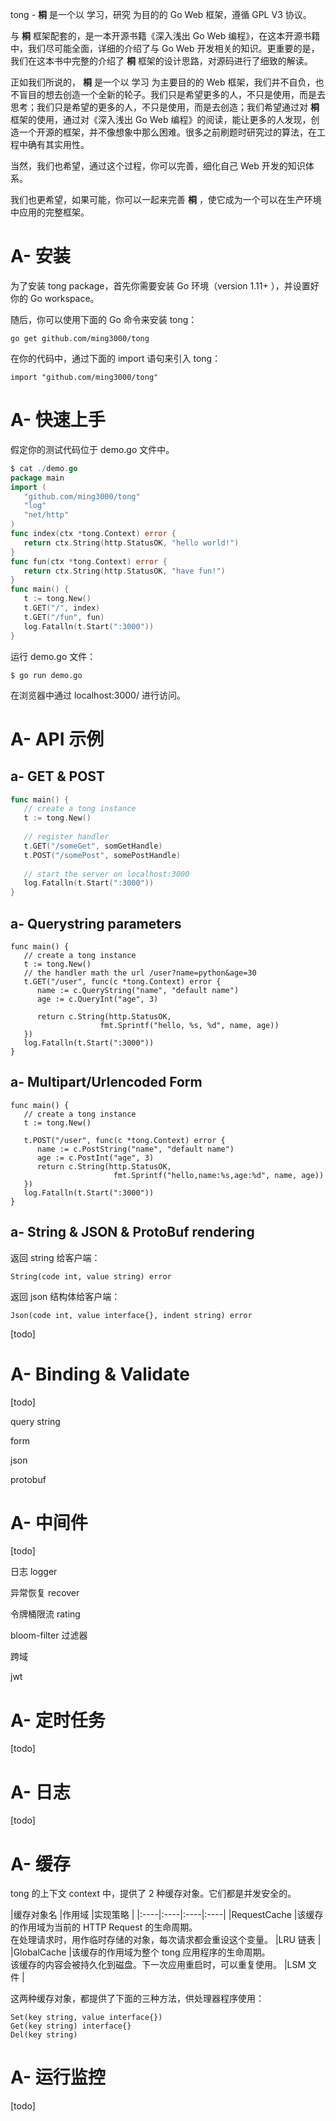 tong - **桐** 是一个以 学习，研究 为目的的 Go Web 框架，遵循 GPL V3 协议。 

与 **桐** 框架配套的，是一本开源书籍《深入浅出 Go Web 编程》，在这本开源书籍中，我们尽可能全面，详细的介绍了与 Go Web 开发相关的知识。更重要的是，我们在这本书中完整的介绍了 **桐** 框架的设计思路，对源码进行了细致的解读。 

正如我们所说的， **桐** 是一个以 学习 为主要目的的 Web 框架，我们并不自负，也不盲目的想去创造一个全新的轮子。我们只是希望更多的人，不只是使用，而是去思考；我们只是希望的更多的人，不只是使用，而是去创造；我们希望通过对 **桐** 框架的使用，通过对《深入浅出 Go Web 编程》的阅读，能让更多的人发现，创造一个开源的框架，并不像想象中那么困难。很多之前刷题时研究过的算法，在工程中确有其实用性。 

当然，我们也希望，通过这个过程，你可以完善，细化自己 Web 开发的知识体系。 

我们也更希望，如果可能，你可以一起来完善 **桐** ，使它成为一个可以在生产环境中应用的完整框架。 

# A- 安装 

为了安装 tong package，首先你需要安装 Go 环境（version 1.11+ ），并设置好你的 Go workspace。 

随后，你可以使用下面的 Go 命令来安装 tong： 

```plain
go get github.com/ming3000/tong 
```
在你的代码中，通过下面的 import 语句来引入 tong： 
```plain
import "github.com/ming3000/tong" 
```
# A- 快速上手 

假定你的测试代码位于 demo.go 文件中。 

```go
$ cat ./demo.go 
package main 
import ( 
   "github.com/ming3000/tong" 
   "log" 
   "net/http" 
) 
func index(ctx *tong.Context) error { 
   return ctx.String(http.StatusOK, "hello world!") 
} 
func fun(ctx *tong.Context) error { 
   return ctx.String(http.StatusOK, "have fun!") 
} 
func main() { 
   t := tong.New() 
   t.GET("/", index) 
   t.GET("/fun", fun) 
   log.Fatalln(t.Start(":3000")) 
} 
```
运行 demo.go 文件： 
```plain
$ go run demo.go 
```
在浏览器中通过 localhost:3000/ 进行访问。 
# A- API 示例 

## a- GET & POST 

```go
func main() { 
   // create a tong instance 
   t := tong.New() 
    
   // register handler 
   t.GET("/someGet", somGetHandle) 
   t.POST("/somePost", somePostHandle) 
    
   // start the server on localhost:3000 
   log.Fatalln(t.Start(":3000")) 
} 
```
## a- Querystring parameters 

```plain
func main() { 
   // create a tong instance 
   t := tong.New() 
   // the handler math the url /user?name=python&age=30 
   t.GET("/user", func(c *tong.Context) error { 
      name := c.QueryString("name", "default name") 
      age := c.QueryInt("age", 3) 
       
      return c.String(http.StatusOK,  
                    fmt.Sprintf("hello, %s, %d", name, age)) 
   }) 
   log.Fatalln(t.Start(":3000")) 
} 
```
## a- Multipart/Urlencoded Form 

```plain
func main() { 
   // create a tong instance 
   t := tong.New() 
    
   t.POST("/user", func(c *tong.Context) error { 
      name := c.PostString("name", "default name") 
      age := c.PostInt("age", 3) 
      return c.String(http.StatusOK,  
                       fmt.Sprintf("hello,name:%s,age:%d", name, age)) 
   }) 
   log.Fatalln(t.Start(":3000")) 
} 
```

## a- String & JSON & ProtoBuf rendering 

返回 string 给客户端： 

```plain
String(code int, value string) error 
```
返回 json 结构体给客户端： 
```plain
Json(code int, value interface{}, indent string) error 
```
[todo] 
# A- Binding & Validate 

[todo] 

query string 

form 

json 

protobuf 

# A- 中间件 

[todo] 

日志 logger 

异常恢复 recover 

令牌桶限流 rating 

bloom-filter 过滤器 

跨域 

jwt 

# A- 定时任务 

[todo] 

# A- 日志 

[todo] 

# A- 缓存 

tong 的上下文 context 中，提供了 2 种缓存对象。它们都是并发安全的。 

|缓存对象名 |作用域 |实现策略 |
|:----|:----|:----|:----|
|RequestCache |该缓存的作用域为当前的 HTTP Request 的生命周期。 <br>在处理请求时，用作临时存储的对象，每次请求都会重设这个变量。 |LRU 链表 |
|GlobalCache |该缓存的作用域为整个 tong 应用程序的生命周期。 <br>该缓存的内容会被持久化到磁盘。下一次应用重启时，可以重复使用。 |LSM 文件 |

这两种缓存对象，都提供了下面的三种方法，供处理器程序使用： 

```plain
Set(key string, value interface{}) 
Get(key string) interface{} 
Del(key string) 
```
# A- 运行监控 

[todo] 

# 





